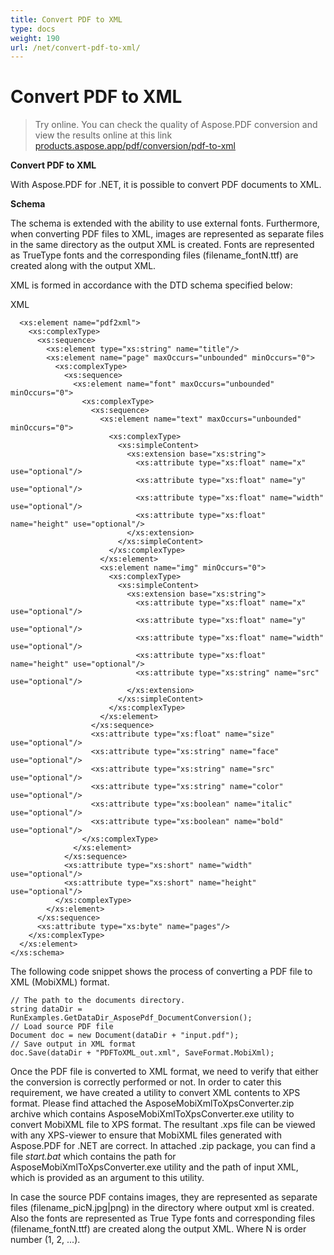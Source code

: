 ```yaml
---
title: Convert PDF to XML
type: docs
weight: 190
url: /net/convert-pdf-to-xml/
---
```

# Convert PDF to XML

>Try online. You can check the quality of Aspose.PDF conversion and view the results online at this link [products.aspose.app/pdf/conversion/pdf-to-xml](https://products.aspose.app/pdf/conversion/pdf-to-xml)

**Convert PDF to XML**

With Aspose.PDF for .NET, it is possible to convert PDF documents to XML.

**Schema**

The schema is extended with the ability to use external fonts. Furthermore, when converting PDF files to XML, images are represented as separate files in the same directory as the output XML is created. Fonts are represented as TrueType fonts and the corresponding files (filename_fontN.ttf) are created along with the output XML.

XML is formed in accordance with the DTD schema specified below:

XML
```<xs:schema attributeFormDefault="unqualified" elementFormDefault="qualified" xmlns:xs="http://www.w3.org/2001/XMLSchema">
  <xs:element name="pdf2xml">
    <xs:complexType>
      <xs:sequence>
        <xs:element type="xs:string" name="title"/>
        <xs:element name="page" maxOccurs="unbounded" minOccurs="0">
          <xs:complexType>
            <xs:sequence>
              <xs:element name="font" maxOccurs="unbounded" minOccurs="0">
                <xs:complexType>
                  <xs:sequence>
                    <xs:element name="text" maxOccurs="unbounded" minOccurs="0">
                      <xs:complexType>
                        <xs:simpleContent>
                          <xs:extension base="xs:string">
                            <xs:attribute type="xs:float" name="x" use="optional"/>
                            <xs:attribute type="xs:float" name="y" use="optional"/>
                            <xs:attribute type="xs:float" name="width" use="optional"/>
                            <xs:attribute type="xs:float" name="height" use="optional"/>
                          </xs:extension>
                        </xs:simpleContent>
                      </xs:complexType>
                    </xs:element>
                    <xs:element name="img" minOccurs="0">
                      <xs:complexType>
                        <xs:simpleContent>
                          <xs:extension base="xs:string">
                            <xs:attribute type="xs:float" name="x" use="optional"/>
                            <xs:attribute type="xs:float" name="y" use="optional"/>
                            <xs:attribute type="xs:float" name="width" use="optional"/>
                            <xs:attribute type="xs:float" name="height" use="optional"/>
                            <xs:attribute type="xs:string" name="src" use="optional"/>
                          </xs:extension>
                        </xs:simpleContent>
                      </xs:complexType>
                    </xs:element>
                  </xs:sequence>
                  <xs:attribute type="xs:float" name="size" use="optional"/>
                  <xs:attribute type="xs:string" name="face" use="optional"/>
                  <xs:attribute type="xs:string" name="src" use="optional"/>
                  <xs:attribute type="xs:string" name="color" use="optional"/>
                  <xs:attribute type="xs:boolean" name="italic" use="optional"/>
                  <xs:attribute type="xs:boolean" name="bold" use="optional"/>
                </xs:complexType>
              </xs:element>
            </xs:sequence>
            <xs:attribute type="xs:short" name="width" use="optional"/>
            <xs:attribute type="xs:short" name="height" use="optional"/>
          </xs:complexType>
        </xs:element>
      </xs:sequence>
      <xs:attribute type="xs:byte" name="pages"/>
    </xs:complexType>
  </xs:element>
</xs:schema>
```
The following code snippet shows the process of converting a PDF file to XML (MobiXML) format.

```// For complete examples and data files, please go to https://github.com/aspose-pdf/Aspose.PDF-for-.NET
// The path to the documents directory.
string dataDir = RunExamples.GetDataDir_AsposePdf_DocumentConversion();            
// Load source PDF file
Document doc = new Document(dataDir + "input.pdf");
// Save output in XML format
doc.Save(dataDir + "PDFToXML_out.xml", SaveFormat.MobiXml);
```
Once the PDF file is converted to XML format, we need to verify that either the conversion is correctly performed or not. In order to cater this requirement, we have created a utility to convert XML contents to XPS format. Please find attached the AsposeMobiXmlToXpsConverter.zip archive which contains AsposeMobiXmlToXpsConverter.exe utility to convert MobiXML file to XPS format. The resultant .xps file can be viewed with any XPS-viewer to ensure that MobiXML files generated with Aspose.PDF for .NET are correct. In attached .zip package, you can find a file *start.bat* which contains the path for AsposeMobiXmlToXpsConverter.exe utility and the path of input XML, which is provided as an argument to this utility.

In case the source PDF contains images, they are represented as separate files (filename_picN.jpg|png) in the directory where output xml is created. Also the fonts are represented as True Type fonts and corresponding files (filename_fontN.ttf) are created along the output XML. Where N is order number (1, 2, ...).